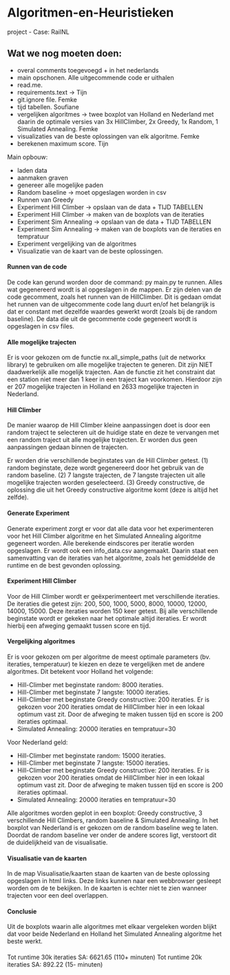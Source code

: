 # Algoritmen-en-Heuristieken
project - Case: RailNL



## Wat we nog moeten doen:
- overal comments toegevoegd + in het nederlands
- main opschonen. Alle uitgecommende code er uithalen
- read.me. 
- requirements.text -> Tijn
- git.ignore file. Femke
- tijd tabellen. Soufiane
- vergelijken algoritmes -> twee boxplot van Holland en Nederland met daarin de optimale versies van 3x HillClimber, 2x Greedy, 1x Random, 1 Simulated Annealing. Femke
- visualizaties van de beste oplossingen van elk algoritme. Femke
- berekenen maximum score. Tijn 

Main opbouw:
- laden data
- aanmaken graven
- genereer alle mogelijke paden
- Random baseline -> moet opgeslagen worden in csv
- Runnen van Greedy
- Experiment Hill Climber -> opslaan van de data + TIJD TABELLEN
- Experiment Hill Climber -> maken van de boxplots van de iteraties
- Experiment Sim Annealing -> opslaan van de data + TIJD TABELLEN
- Experiment Sim Annealing -> maken van de boxplots van de iteraties en tempratuur
- Experiment vergelijking van de algoritmes
- Visualizatie van de kaart van de beste oplossingen.

#### Runnen van de code
De code kan gerund worden door de command: py main.py te runnen. Alles wat gegenereerd wordt is al opgeslagen in de mappen. 
Er zijn delen van de code gecomment, zoals het runnen van de HillClimber. Dit is gedaan omdat het runnen van de uitgecommente code lang duurt en/of het belangrijk is dat er constant met dezelfde waardes gewerkt wordt (zoals bij de random baseline). De data die uit de gecommente code gegeneert wordt is opgeslagen in csv files. 

#### Alle mogelijke trajecten
Er is voor gekozen om de functie nx.all_simple_paths (uit de networkx library) te gebruiken om alle mogelijke trajecten te generen. Dit zijn NIET daadwerkelijk alle mogelijk trajecten. Aan de functie zit het constraint dat een station niet meer dan 1 keer in een traject kan voorkomen. Hierdoor zijn er 207 mogelijke trajecten in Holland en 2633 mogelijke trajecten in Nederland. 

#### Hill Climber
De manier waarop de Hill Climber kleine aanpassingen doet is door een random traject te selecteren uit de huidige state en deze te vervangen met een random traject uit alle mogelijke trajecten. Er worden dus geen aanpassingen gedaan binnen de trajecten. 

Er worden drie verschillende beginstates van de Hill Climber getest. (1) random beginstate, deze wordt gegenereerd door het gebruik van de random baseline. (2) 7 langste trajecten, de 7 langste trajecten uit alle mogelijke trajecten worden geselecteerd. (3) Greedy constructive, de oplossing die uit het Greedy constructive algoritme komt (deze is altijd het zelfde). 

#### Generate Experiment
Generate experiment zorgt er voor dat alle data voor het experimenteren voor het Hill Climber algoritme en het Simulated Annealing algoritme gegeneert worden. Alle berekende eindscores per iteratie worden opgeslagen. Er wordt ook een info_data.csv aangemaakt. Daarin staat een samenvatting van de iteraties van het algoritme, zoals het gemiddelde de runtime en de best gevonden oplossing.

#### Experiment Hill Climber
Voor de Hill Climber wordt er geëxperimenteert met verschillende iteraties. De iteraties die getest zijn: 200, 500, 1000, 5000, 8000, 10000, 12000, 14000, 15000. Deze iteraties worden 150 keer getest. Bij alle verschillende beginstate wordt er gekeken naar het optimale altijd iteraties. Er wordt hierbij een afweging gemaakt tussen score en tijd. 

#### Vergelijking algoritmes
Er is voor gekozen om per algoritme de meest optimale parameters (bv. iteraties, temperatuur) te kiezen en deze te vergelijken met de andere algoritmes. Dit betekent voor Holland het volgende:
- Hill-Climber met beginstate random: 8000 iteraties.
- Hill-Climber met beginstate 7 langste: 10000 iteraties.
- Hill-Climber met beginstate Greedy constructive: 200 iteraties. Er is gekozen voor 200 iteraties omdat de HillClimber hier in een lokaal optimum vast zit. Door de afweging te maken tussen tijd en score is 200 iteraties optimaal. 
- Simulated Annealing: 20000 iteraties en tempratuur=30

Voor Nederland geld:
- Hill-Climber met beginstate random: 15000 iteraties.
- Hill-Climber met beginstate 7 langste: 15000 iteraties.
- Hill-Climber met beginstate Greedy constructive: 200 iteraties. Er is gekozen voor 200 iteraties omdat de HillClimber hier in een lokaal optimum vast zit. Door de afweging te maken tussen tijd en score is 200 iteraties optimaal. 
- Simulated Annealing: 20000 iteraties en tempratuur=30

Alle algoritmes worden geplot in een boxplot: Greedy constructive, 3 verschillende Hill Climbers, random baseline & Simulated Annealing.
In het boxplot van Nederland is er gekozen om de random baseline weg te laten. Doordat de random baseline ver onder de andere scores ligt, verstoort dit de duidelijkheid van de visualisatie. 

#### Visualisatie van de kaarten
In de map Visualisatie/kaarten staan de kaarten van de beste oplossing opgeslagen in html links. Deze links kunnen naar een webbrowser gesleept worden om de te bekijken. In de kaarten is echter niet te zien wanneer trajecten voor een deel overlappen. 

#### Conclusie
Uit de boxplots waarin alle algoritmes met elkaar vergeleken worden blijkt dat voor beide Nederland en Holland het Simulated Annealing algoritme het beste werkt. 


####
Tot runtime 30k iteraties SA: 6621.65 (110+ minuten)
Tot runtime 20k iteraties SA: 892.22 (15- minuten)
 







